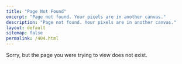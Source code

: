 ```yaml
---
title: "Page Not Found"
excerpt: "Page not found. Your pixels are in another canvas."
description: "Page not found. Your pixels are in another canvas."
layout: default
sitemap: false
permalink: /404.html
---
```


Sorry, but the page you were trying to view does not exist.
